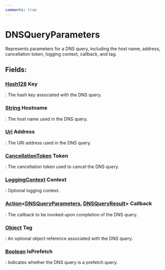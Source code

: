 ```yaml
---
comments: true
---
```

# DNSQueryParameters

Represents parameters for a DNS query, including the host name, address, cancellation token, logging context, callback, and tag. 

## **Fields**:
### **[Hash128](https://docs.unity3d.com/ScriptReference/Hash128.html) Key**
: The hash key associated with the DNS query. 
### **[String](https://learn.microsoft.com/en-us/dotnet/api/System.String) Hostname**
: The host name used in the DNS query. 
### **[Uri](https://learn.microsoft.com/en-us/dotnet/api/System.Uri) Address**
: The URI address used in the DNS query. 
### **[CancellationToken](https://learn.microsoft.com/en-us/dotnet/api/System.Threading.CancellationToken) Token**
: The cancellation token used to cancel the DNS query. 
### **[LoggingContext](../Logger/LoggingContext.md) Context**
: Optional logging context. 
### **[Action](https://learn.microsoft.com/en-us/dotnet/api/System.Action-2)&lt;[DNSQueryParameters](), [DNSQueryResult](DNSQueryResult.md)&gt; Callback**
: The callback to be invoked upon completion of the DNS query. 
### **[Object](https://learn.microsoft.com/en-us/dotnet/api/System.Object) Tag**
: An optional object reference associated with the DNS query. 
### **[Boolean](https://learn.microsoft.com/en-us/dotnet/api/System.Boolean) IsPrefetch**
: Indicates whether the DNS query is a prefetch query. 